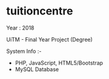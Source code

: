 # tuitioncentre

Year : 2018

UiTM - Final Year Project (Degree)

System Info :-
- PHP, JavaScript, HTML5/Bootstrap
- MySQL Database
